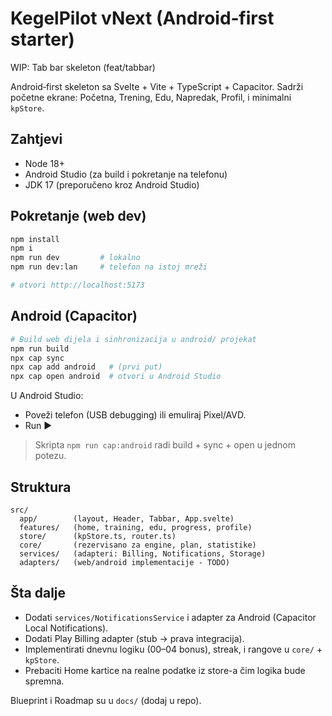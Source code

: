 # KegelPilot vNext (Android‑first starter)

WIP: Tab bar skeleton (feat/tabbar)

Android‑first skeleton sa Svelte + Vite + TypeScript + Capacitor. Sadrži početne ekrane: Početna, Trening, Edu, Napredak, Profil, i minimalni `kpStore`.

## Zahtjevi

- Node 18+
- Android Studio (za build i pokretanje na telefonu)
- JDK 17 (preporučeno kroz Android Studio)

## Pokretanje (web dev)

```bash
npm install
npm i
npm run dev         # lokalno
npm run dev:lan     # telefon na istoj mreži

# otvori http://localhost:5173
```

## Android (Capacitor)

```bash
# Build web dijela i sinhronizacija u android/ projekat
npm run build
npx cap sync
npx cap add android   # (prvi put)
npx cap open android  # otvori u Android Studio
```

U Android Studio:

- Poveži telefon (USB debugging) ili emuliraj Pixel/AVD.
- Run ▶

> Skripta `npm run cap:android` radi build + sync + open u jednom potezu.

## Struktura

```
src/
  app/        (layout, Header, Tabbar, App.svelte)
  features/   (home, training, edu, progress, profile)
  store/      (kpStore.ts, router.ts)
  core/       (rezervisano za engine, plan, statistike)
  services/   (adapteri: Billing, Notifications, Storage)
  adapters/   (web/android implementacije - TODO)
```

## Šta dalje

- Dodati `services/NotificationsService` i adapter za Android (Capacitor Local Notifications).
- Dodati Play Billing adapter (stub → prava integracija).
- Implementirati dnevnu logiku (00–04 bonus), streak, i rangove u `core/` + `kpStore`.
- Prebaciti Home kartice na realne podatke iz store-a čim logika bude spremna.

Blueprint i Roadmap su u `docs/` (dodaj u repo).
